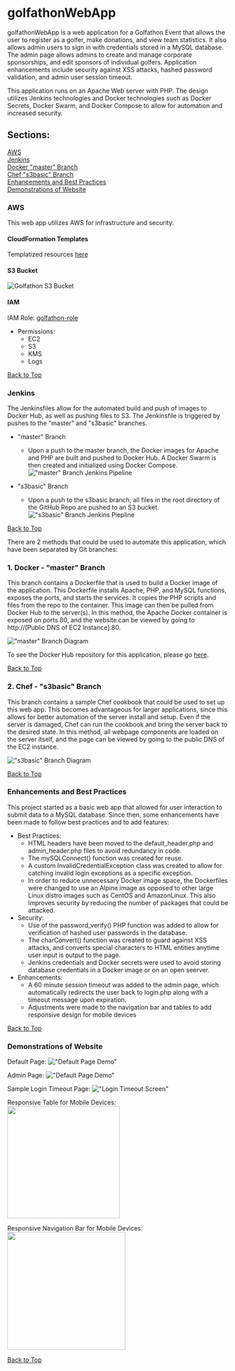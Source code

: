 # golfathonWebApp
golfathonWebApp is a web application for a Golfathon Event that allows the user to register as a golfer, make donations, and view team statistics. It also allows admin users to sign in with credentials stored in a MySQL database. The admin page allows admins to create and manage corporate sponsorships, and edit sponsors of individual golfers. Application enhancements include security against XSS attacks, hashed password validation, and admin user session timeout.

This application runs on an Apache Web server with PHP. The design utilizes Jenkins technologies and Docker technologies such as Docker Secrets, Docker Swarm, and Docker Compose to allow for automation and increased security.  

## Sections:  
[AWS](#aws)  
[Jenkins](#jenkins)  
[Docker "master" Branch](#1-docker---master-branch)  
[Chef "s3basic" Branch](#2-chef---s3basic-branch)  
[Enhancements and Best Practices](#enhancements-and-best-practices)  
[Demonstrations of Website](#demonstrations-of-website)

### AWS
This web app utilizes AWS for infrastructure and security. 

#### CloudFormation Templates
Templatized resources [here](https://github.com/kezizhou/golfathonWebApp/blob/master/aws/)

#### S3 Bucket
![Golfathon S3 Bucket](documentation/demos/s3bucket.png)  

#### IAM
IAM Role: [golfathon-role](https://github.com/kezizhou/golfathonWebApp/blob/master/aws/cft-iam-role-golfathon.yml)
* Permissions:
    * EC2
    * S3
    * KMS
    * Logs  

[Back to Top](#golfathonWebApp)

### Jenkins
The Jenkinsfiles allow for the automated build and push of images to Docker Hub, as well as pushing files to S3. The Jenkinsfile is triggered by pushes to the "master" and "s3basic" branches. 

* "master" Branch
    * Upon a push to the master branch, the Docker images for Apache and PHP are built and pushed to Docker Hub. A Docker Swarm is then created and initialized using Docker Compose.
!["master" Branch Jenkins Pipeline](documentation/demos/jenkinsMasterPipeline.png)

* "s3basic" Branch
    * Upon a push to the s3basic branch, all files in the root directory of the GitHub Repo are pushed to an S3 bucket.
!["s3basic" Branch Jenkins Piepline](documentation/demos/jenkinsS3BasicPipeline.png)

[Back to Top](#golfathonWebApp)

There are 2 methods that could be used to automate this application, which have been separated by Git branches:  

### 1. Docker - "master" Branch
This branch contains a Dockerfile that is used to build a Docker image of the application. This Dockerfile installs Apache, PHP, and MySQL functions, exposes the ports, and starts the services. It copies the PHP scripts and files from the repo to the container. This image can then be pulled from Docker Hub to the server(s). 
In this method, the Apache Docker container is exposed on ports 80, and the website can be viewed by going to http://[Public DNS of EC2 Instance]:80.

!["master" Branch Diagram](documentation/diagrams/golfathonWebAppMaster.png)  

To see the Docker Hub repository for this application, please go [here]("https://hub.docker.com/repository/docker/kezizhou/golfathon-web-app").  

[Back to Top](#golfathonWebApp)

### 2. Chef - "s3basic" Branch
This branch contains a sample Chef cookbook that could be used to set up this web app. This becomes advantageous for larger applications, since this allows for better automation of the server install and setup. Even if the server is damaged, Chef can run the cookbook and bring the server back to the desired state.
In this method, all webpage components are loaded on the server itself, and the page can be viewed by going to the public DNS of the EC2 instance.

!["s3basic" Branch Diagram](documentation/diagrams/golfathonWebAppS3Basic.png)  

[Back to Top](#golfathonWebApp)

### Enhancements and Best Practices
This project started as a basic web app that allowed for user interaction to submit data to a MySQL database. Since then, some enhancements have been made to follow best practices and to add features:
* Best Practices:
    * HTML headers have been moved to the default_header.php and admin_header.php files to avoid redundancy in code.
    * The mySQLConnect() function was created for reuse.
    * A custom InvalidCredentialException class was created to allow for catching invalid login exceptions as a specific exception.
    * In order to reduce unnecessary Docker image space, the Dockerfiles were changed to use an Alpine image as opposed to other large Linux distro images such as CentOS and AmazonLinux. This also improves security by reducing the number of packages that could be attacked.
* Security:
    * Use of the password_verify() PHP function was added to allow for verification of hashed user passwords in the database.
    * The charConvert() function was created to guard against XSS attacks, and converts special characters to HTML entities anytime user input is output to the page.
    * Jenkins credentials and Docker secrets were used to avoid storing database credentials in a Docker image or on an open seerver.
* Enhancements:
    * A 60 minute session timeout was added to the admin page, which automatically redirects the user back to login.php along with a timeout message upon expiration. 
    * Adjustments were made to the navigation bar and tables to add responsive design for mobile devices  

[Back to Top](#golfathonWebApp)

### Demonstrations of Website
Default Page:
!["Default Page Demo"](documentation/demos/defaultPageDemo.gif)

Admin Page:
!["Default Page Demo"](documentation/demos/adminPageDemo.gif)

Sample Login Timeout Page:
!["Login Timeout Screen"](documentation/demos/loginTimeout.png)

Responsive Table for Mobile Devices:  
<img src="documentation/demos/responsiveTable.jpg" width="256.25">

Responsive Navigation Bar for Mobile Devices:  
<img src="documentation/demos/responsiveNavbar.jpg" width="268.5">  

[Back to Top](#golfathonWebApp)